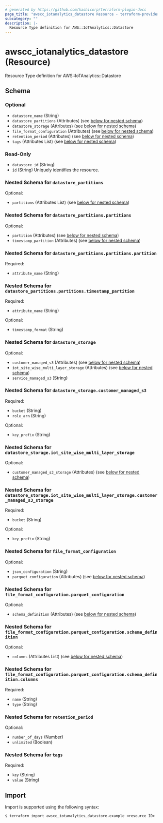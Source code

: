 ```yaml
---
# generated by https://github.com/hashicorp/terraform-plugin-docs
page_title: "awscc_iotanalytics_datastore Resource - terraform-provider-awscc"
subcategory: ""
description: |-
  Resource Type definition for AWS::IoTAnalytics::Datastore
---
```


# awscc_iotanalytics_datastore (Resource)

Resource Type definition for AWS::IoTAnalytics::Datastore



<!-- schema generated by tfplugindocs -->
## Schema

### Optional

- `datastore_name` (String)
- `datastore_partitions` (Attributes) (see [below for nested schema](#nestedatt--datastore_partitions))
- `datastore_storage` (Attributes) (see [below for nested schema](#nestedatt--datastore_storage))
- `file_format_configuration` (Attributes) (see [below for nested schema](#nestedatt--file_format_configuration))
- `retention_period` (Attributes) (see [below for nested schema](#nestedatt--retention_period))
- `tags` (Attributes List) (see [below for nested schema](#nestedatt--tags))

### Read-Only

- `datastore_id` (String)
- `id` (String) Uniquely identifies the resource.

<a id="nestedatt--datastore_partitions"></a>
### Nested Schema for `datastore_partitions`

Optional:

- `partitions` (Attributes List) (see [below for nested schema](#nestedatt--datastore_partitions--partitions))

<a id="nestedatt--datastore_partitions--partitions"></a>
### Nested Schema for `datastore_partitions.partitions`

Optional:

- `partition` (Attributes) (see [below for nested schema](#nestedatt--datastore_partitions--partitions--partition))
- `timestamp_partition` (Attributes) (see [below for nested schema](#nestedatt--datastore_partitions--partitions--timestamp_partition))

<a id="nestedatt--datastore_partitions--partitions--partition"></a>
### Nested Schema for `datastore_partitions.partitions.partition`

Required:

- `attribute_name` (String)


<a id="nestedatt--datastore_partitions--partitions--timestamp_partition"></a>
### Nested Schema for `datastore_partitions.partitions.timestamp_partition`

Required:

- `attribute_name` (String)

Optional:

- `timestamp_format` (String)




<a id="nestedatt--datastore_storage"></a>
### Nested Schema for `datastore_storage`

Optional:

- `customer_managed_s3` (Attributes) (see [below for nested schema](#nestedatt--datastore_storage--customer_managed_s3))
- `iot_site_wise_multi_layer_storage` (Attributes) (see [below for nested schema](#nestedatt--datastore_storage--iot_site_wise_multi_layer_storage))
- `service_managed_s3` (String)

<a id="nestedatt--datastore_storage--customer_managed_s3"></a>
### Nested Schema for `datastore_storage.customer_managed_s3`

Required:

- `bucket` (String)
- `role_arn` (String)

Optional:

- `key_prefix` (String)


<a id="nestedatt--datastore_storage--iot_site_wise_multi_layer_storage"></a>
### Nested Schema for `datastore_storage.iot_site_wise_multi_layer_storage`

Optional:

- `customer_managed_s3_storage` (Attributes) (see [below for nested schema](#nestedatt--datastore_storage--iot_site_wise_multi_layer_storage--customer_managed_s3_storage))

<a id="nestedatt--datastore_storage--iot_site_wise_multi_layer_storage--customer_managed_s3_storage"></a>
### Nested Schema for `datastore_storage.iot_site_wise_multi_layer_storage.customer_managed_s3_storage`

Required:

- `bucket` (String)

Optional:

- `key_prefix` (String)




<a id="nestedatt--file_format_configuration"></a>
### Nested Schema for `file_format_configuration`

Optional:

- `json_configuration` (String)
- `parquet_configuration` (Attributes) (see [below for nested schema](#nestedatt--file_format_configuration--parquet_configuration))

<a id="nestedatt--file_format_configuration--parquet_configuration"></a>
### Nested Schema for `file_format_configuration.parquet_configuration`

Optional:

- `schema_definition` (Attributes) (see [below for nested schema](#nestedatt--file_format_configuration--parquet_configuration--schema_definition))

<a id="nestedatt--file_format_configuration--parquet_configuration--schema_definition"></a>
### Nested Schema for `file_format_configuration.parquet_configuration.schema_definition`

Optional:

- `columns` (Attributes List) (see [below for nested schema](#nestedatt--file_format_configuration--parquet_configuration--schema_definition--columns))

<a id="nestedatt--file_format_configuration--parquet_configuration--schema_definition--columns"></a>
### Nested Schema for `file_format_configuration.parquet_configuration.schema_definition.columns`

Required:

- `name` (String)
- `type` (String)





<a id="nestedatt--retention_period"></a>
### Nested Schema for `retention_period`

Optional:

- `number_of_days` (Number)
- `unlimited` (Boolean)


<a id="nestedatt--tags"></a>
### Nested Schema for `tags`

Required:

- `key` (String)
- `value` (String)

## Import

Import is supported using the following syntax:

```shell
$ terraform import awscc_iotanalytics_datastore.example <resource ID>
```
